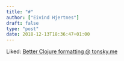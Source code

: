 ```yaml
---
title: "#"
author: ["Eivind Hjertnes"]
draft: false
type: "post"
date: 2018-12-13T18:36:47+01:00
---
```


Liked: [Better Clojure formatting @
tonsky.me](http://tonsky.me/blog/clojurefmt/)
